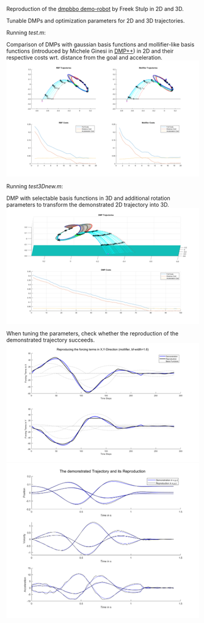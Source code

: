 Reproduction of the [dmpbbo demo-robot](https://github.com/roothyb/dmpbbo/tree/master/demo_robot) by Freek Stulp in 2D and 3D.

Tunable DMPs and optimization parameters for 2D and 3D trajectories.

Running *test.m*:

Comparison of DMPs with gaussian basis functions and mollifier-like basis functions (introduced by Michele Ginesi in [DMP++](https://github.com/mginesi/dmp_pp)) in 2D and their respective costs wrt. distance from the goal and acceleration.
![2D_dmps](https://github.com/domi20u/Projects/blob/master/DMPs%20%26%20PI2/images/dmp_mollifier_rbf.png)

Running *test3Dnew.m*:

DMP with selectable basis functions in 3D and additional rotation parameters to transform the demonstrated 2D trajectory into 3D.
![3D_dmps](https://github.com/domi20u/Projects/blob/master/DMPs%20%26%20PI2/images/dmp3D_bad_better.png)

When tuning the parameters, check whether the reproduction of the demonstrated trajectory succeeds.
![forcing_terms](https://github.com/domi20u/Projects/blob/master/DMPs%20%26%20PI2/images/forcing_terms_mollifier_2D.png)
![dynamics](https://github.com/domi20u/Projects/blob/master/DMPs%20%26%20PI2/images/demo_repro_dynamics_3D.png)
